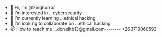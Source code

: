 - 👋 Hi, I’m @kinghorror
- 👀 I’m interested in ...cybersecurity
- 🌱 I’m currently learning ...ethical hacking
- 💞️ I’m looking to collaborate on ...ethical hacking
- 📫 How to reach me ...donelltb13@gmail.com-------- +263719060593

<!---
kinghorror/kinghorror is a ✨ special ✨ repository because its `README.md` (this file) appears on your GitHub profile.
You can click the Preview link to take a look at your changes.
--->
